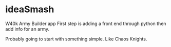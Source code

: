 # ideaSmash
W40k Army Builder app
First step is adding a front end through python
then add info for an army.

Probably going to start with something simple.  Like Chaos Knights.
